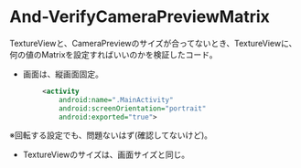# And-VerifyCameraPreviewMatrix
TextureViewと、CameraPreviewのサイズが合ってないとき、TextureViewに、何の値のMatrixを設定すればいいのかを検証したコード。

- 画面は、縦画面固定。
``` AndroidManifest.xml
        <activity
            android:name=".MainActivity"
            android:screenOrientation="portrait"
            android:exported="true">
```
※回転する設定でも、問題ないはず(確認してないけど)。

- TextureViewのサイズは、画面サイズと同じ。
